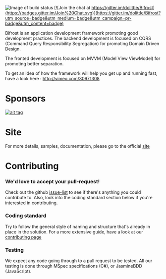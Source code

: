 ![Image of build status](https://ci.appveyor.com/api/projects/status/0gh6jddpkh2h8n4e?svg=true)
[![Join the chat at https://gitter.im/dolittle/Bifrost](https://badges.gitter.im/Join%20Chat.svg)](https://gitter.im/dolittle/Bifrost?utm_source=badge&utm_medium=badge&utm_campaign=pr-badge&utm_content=badge)

Bifrost is an application development framework promoting good development practices. 
The backend development is focused on CQRS (Command Query Responsibility Segregation) for promoting Domain Driven Design.

The fronted development is focused on MVVM (Model View ViewModel) for promoting better separation.

To get an idea of how the framework will help you get up and running fast, have a look here : http://vimeo.com/30971308

# Sponsors

[![alt tag](https://raw.github.com/dolittle/Bifrost-Site/master/Sponsors/NDepend.png)](http://www.ndepend.com)

# Site
For more details, samples, documentation, please go to the official [site](http://bifrost.dolittle.com)

# Contributing
### We'd love to accept your pull-request! 
Check out the github [issue-list](https://github.com/dolittle/Bifrost/issues) to see if there's anything you could contribute to. Also, look into the coding standard section below if you're interested in contributing.

### Coding standard
Try to follow the general style of naming and structure that's already in place in the solution. For a more extensive guide, have a look at our [contributing page](http://bifrost.dolittle.com/tutorials)

### Testing
We expect any code going through to a pull request to be tested.
All our testing is done through MSpec specifications (C#), or JasmineBDD (JavaScript). 
